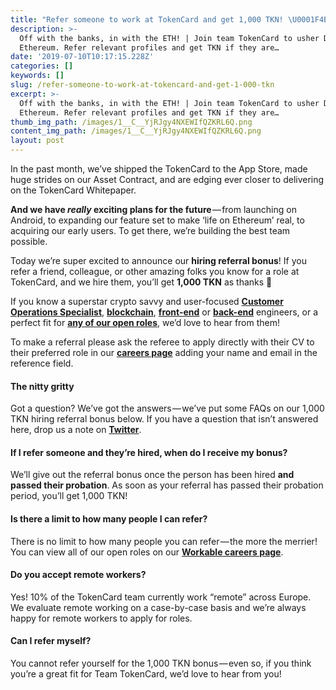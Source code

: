 ```yaml
---
title: "Refer someone to work at TokenCard and get 1,000 TKN! \U0001F4B8"
description: >-
  Off with the banks, in with the ETH! | Join team TokenCard to usher Defi on
  Ethereum. Refer relevant profiles and get TKN if they are…
date: '2019-07-10T10:17:15.228Z'
categories: []
keywords: []
slug: /refer-someone-to-work-at-tokencard-and-get-1-000-tkn
excerpt: >-
  Off with the banks, in with the ETH! | Join team TokenCard to usher Defi on
  Ethereum. Refer relevant profiles and get TKN if they are…
thumb_img_path: /images/1__C__YjRJgy4NXEWIfQZKRL6Q.png
content_img_path: /images/1__C__YjRJgy4NXEWIfQZKRL6Q.png
layout: post
---
```



In the past month, we’ve shipped the TokenCard to the App Store, made huge strides on our Asset Contract, and are edging ever closer to delivering on the TokenCard Whitepaper.

**And we have _really_ exciting plans for the future** — from launching on Android, to expanding our feature set to make ‘life on Ethereum’ real, to acquiring our early users. To get there, we’re building the best team possible.

Today we’re super excited to announce our **hiring referral bonus**! If you refer a friend, colleague, or other amazing folks you know for a role at TokenCard, and we hire them, you’ll get **1,000 TKN** as thanks 💸

If you know a superstar crypto savvy and user-focused [**Customer Operations Specialist**](https://tokencard.workable.com/j/F9EF2A9638?viewed=true), [**blockchain**](https://tokencard.workable.com/j/90F62A3660?viewed=true), [**front-end**](https://tokencard.workable.com/j/24FDC8F978?viewed=true) or [**back-end**](https://tokencard.workable.com/j/06EDF40089?viewed=true) engineers, or a perfect fit for [**any of our open roles**](https://tokencard.workable.com), we’d love to hear from them!

To make a referral please ask the referee to apply directly with their CV to their preferred role in our [**careers page**](https://tokencard.workable.com) adding your name and email in the reference field.

#### The nitty gritty

Got a question? We’ve got the answers — we’ve put some FAQs on our 1,000 TKN hiring referral bonus below. If you have a question that isn’t answered here, drop us a note on [**Twitter**](https://twitter.com/tokencard_io).

#### If I refer someone and they’re hired, when do I receive my bonus?

We’ll give out the referral bonus once the person has been hired **and passed their probation**. As soon as your referral has passed their probation period, you’ll get 1,000 TKN!

#### Is there a limit to how many people I can refer?

There is no limit to how many people you can refer — the more the merrier! You can view all of our open roles on our [**Workable careers page**](https://tokencard.workable.com).

#### Do you accept remote workers?

Yes! 10% of the TokenCard team currently work “remote” across Europe. We evaluate remote working on a case-by-case basis and we’re always happy for remote workers to apply for roles.

#### Can I refer myself?

You cannot refer yourself for the 1,000 TKN bonus — even so, if you think you’re a great fit for Team TokenCard, we’d love to hear from you!